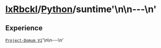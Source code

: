 # [lxRbckl]()/[Python](/Python)/suntime'\n\n---\n'
## Experience
[`Project-Domum V1`](https://github.com/lxRbckl/Project-Domum/blob/V1/README.md)'\n\n---\n'